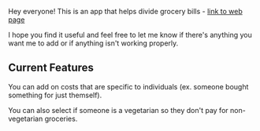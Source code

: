 Hey everyone! This is an app that helps divide grocery bills - [link to web page](https://groceries.brightxu.com/)

I hope you find it useful and feel free to let me know if there's anything you want me to add or if anything isn't working properly.

## Current Features

You can add on costs that are specific to individuals (ex. someone bought something for just themself).

You can also select if someone is a vegetarian so they don't pay for non-vegetarian groceries.

